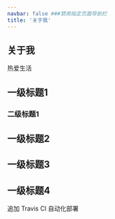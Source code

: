 ```yaml
---
navbar: false ###禁用指定页面导航栏
title: '关于我'
---
```

## 关于我
热爱生活

## 一级标题1
### 二级标题1
## 一级标题2
## 一级标题3
## 一级标题4

追加 Travis CI 自动化部署
<!-- <Vssue /> -->
<Valine />